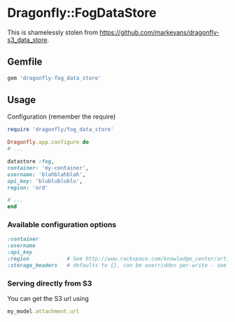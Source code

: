 # Dragonfly::FogDataStore

  This is shamelessly stolen from
  https://github.com/markevans/dragonfly-s3_data_store.

## Gemfile

  ```ruby
gem 'dragonfly-fog_data_store'
  ```

## Usage

  Configuration (remember the require)

  ```ruby
require 'dragonfly/fog_data_store'

Dragonfly.app.configure do
# ...

datastore :fog,
  container: 'my-container',
  username: 'blahblahblah',
  api_key: 'blublublublu',
  region: 'ord'

# ...
end
  ```

### Available configuration options

  ```ruby
:container
:username
:api_key
:region            # See http://www.rackspace.com/knowledge_center/article/about-regions for options
:storage_headers   # defaults to {}, can be overridden per-write - see below
  ```

### Serving directly from S3

  You can get the S3 url using

  ```ruby
my_model.attachment.url
  ```

